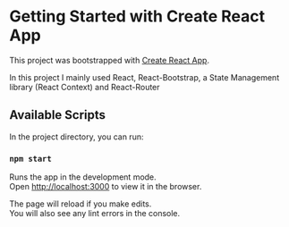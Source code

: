 # Getting Started with Create React App

This project was bootstrapped with [Create React App](https://github.com/facebook/create-react-app).

In this project I mainly used React, React-Bootstrap, a State Management library (React Context) and React-Router
## Available Scripts

In the project directory, you can run:

### `npm start`

Runs the app in the development mode.\
Open [http://localhost:3000](http://localhost:3000) to view it in the browser.

The page will reload if you make edits.\
You will also see any lint errors in the console.
